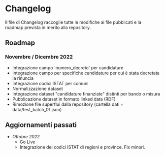# Changelog

Il file di Changelog raccoglie tutte le modifiche ai file pubblicati e la roadmap prevista in merito alla repository.

## Roadmap
### Novembre / Dicembre 2022
- Integrazione campo 'numero_decreto' per candidature
- Integrazione campo per specifiche candidature per cui è stata decretata la rinuncia
- Integrazione codici ISTAT per comuni
- Normalizzazione dataset
- Integrazione dataset "candidature finanziate" distinti per bando o misura
- Pubblicazione dataset in formato linked data (RDF)
- Rimozione file superflui dalla repository (cartella dati + data/test_batch_01.json)

## Aggiornamenti passati

- *Ottobre 2022* 
	* Go Live
	* Integrazione dei codici ISTAT di regioni e province. Fix minori. 



